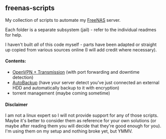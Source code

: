 ## freenas-scripts

My collection of scripts to automate my [FreeNAS](http://www.freenas.org) server.

Each folder is a separate subsystem (jail) - refer to the individual readmes for help.

I haven't built *all* of this code myself - parts have been adapted or straight up copied from various sources online (I will add credit where necessary).

#### Contents:

* [OpenVPN + Transmission](/openvpn) (with port forwarding and downtime detection)
* [AutoBackup](/autobackup) (have your server detect you've just connected an external HDD and automatically backup to it with encryption)
* torrent management (maybe coming sometime)

#### Disclaimer
I am not a linux expert so I will not provide support for any of those scripts.
Maybe it's better to consider them as reference for your own solutions
(or maybe after reading them you will decide that they're good enough for you).
I'm using them on my setup and nothing broke yet, but YMMV.
